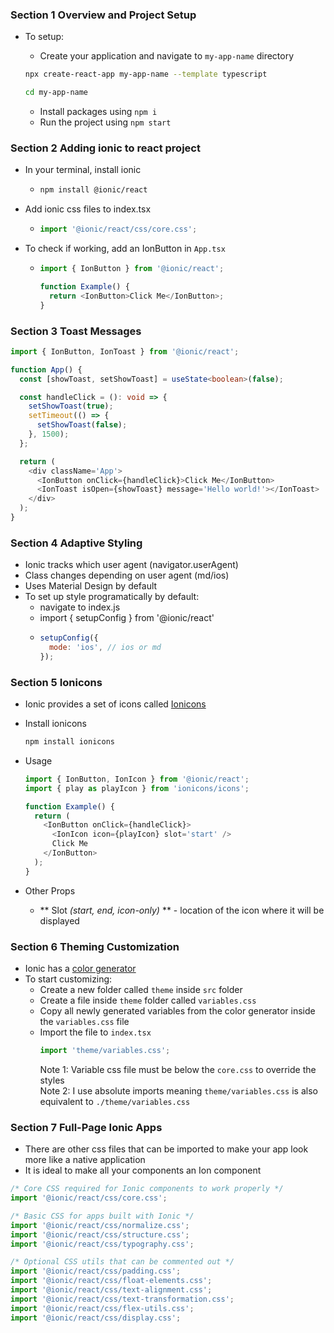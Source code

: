 ### Section 1 Overview and Project Setup

- To setup:

  - Create your application and navigate to `my-app-name` directory

  ```zsh
  npx create-react-app my-app-name --template typescript

  cd my-app-name
  ```

  - Install packages using `npm i`
  - Run the project using `npm start`

### Section 2 Adding ionic to react project

- In your terminal, install ionic
  - ```zsh
    npm install @ionic/react
    ```
- Add ionic css files to index.tsx
  - ```ts
    import '@ionic/react/css/core.css';
    ```
- To check if working, add an IonButton in `App.tsx`

  - ```ts
    import { IonButton } from '@ionic/react';

    function Example() {
      return <IonButton>Click Me</IonButton>;
    }
    ```

### Section 3 Toast Messages

```ts
import { IonButton, IonToast } from '@ionic/react';

function App() {
  const [showToast, setShowToast] = useState<boolean>(false);

  const handleClick = (): void => {
    setShowToast(true);
    setTimeout(() => {
      setShowToast(false);
    }, 1500);
  };

  return (
    <div className='App'>
      <IonButton onClick={handleClick}>Click Me</IonButton>
      <IonToast isOpen={showToast} message='Hello world!'></IonToast>
    </div>
  );
}
```

### Section 4 Adaptive Styling

- Ionic tracks which user agent (navigator.userAgent)
- Class changes depending on user agent (md/ios)
- Uses Material Design by default
- To set up style programatically by default:
  - navigate to index.js
  - import { setupConfig } from '@ionic/react'
  - ```javascript
    setupConfig({
      mode: 'ios', // ios or md
    });
    ```

### Section 5 Ionicons

- Ionic provides a set of icons called
  [Ionicons](https://ionicons.com/)
- Install ionicons
  ```zsh
  npm install ionicons
  ```
- Usage

  ```ts
  import { IonButton, IonIcon } from '@ionic/react';
  import { play as playIcon } from 'ionicons/icons';

  function Example() {
    return (
      <IonButton onClick={handleClick}>
        <IonIcon icon={playIcon} slot='start' />
        Click Me
      </IonButton>
    );
  }
  ```

- Other Props
  - ** Slot _(start, end, icon-only)_ ** - location of the icon where it will be displayed

### Section 6 Theming Customization

- Ionic has a [color generator](https://ionicframework.com/docs/theming/color-generator)
- To start customizing:
  - Create a new folder called `theme` inside `src` folder
  - Create a file inside `theme` folder called `variables.css`
  - Copy all newly generated variables from the color generator inside the `variables.css` file
  - Import the file to `index.tsx`
    ```ts
    import 'theme/variables.css';
    ```
    Note 1: Variable css file must be below the `core.css` to override the styles <br/>
    Note 2: I use absolute imports meaning `theme/variables.css` is also equivalent to `./theme/variables.css`

### Section 7 Full-Page Ionic Apps

- There are other css files that can be imported to make your app look more like a native application
- It is ideal to make all your components an Ion component

```js
/* Core CSS required for Ionic components to work properly */
import '@ionic/react/css/core.css';

/* Basic CSS for apps built with Ionic */
import '@ionic/react/css/normalize.css';
import '@ionic/react/css/structure.css';
import '@ionic/react/css/typography.css';

/* Optional CSS utils that can be commented out */
import '@ionic/react/css/padding.css';
import '@ionic/react/css/float-elements.css';
import '@ionic/react/css/text-alignment.css';
import '@ionic/react/css/text-transformation.css';
import '@ionic/react/css/flex-utils.css';
import '@ionic/react/css/display.css';
```
